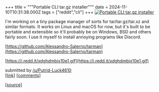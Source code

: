 +++
title = """Portable CLI tar.gz installer"""
date = 2024-11-10T10:31:38.000Z
tags = ["reddit","cli"]
+++
[![Portable CLI tar.gz installer](https://external-preview.redd.it/TL8TK2GMj9hXv_q_MPbLX0BCBiWZB6NQ9Wo-Kw0g9ow.jpg?width=640&crop=smart&auto=webp&s=530f29b1a5c9ec2077b20cd242dfeda916b9119f "Portable CLI tar.gz installer")](https://www.reddit.com/r/commandline/comments/1gnxtvi/portable_cli_targz_installer/)

I'm working on a tiny package manager of sorts for tar/tar.gz/tar.xz and similar formats. It works on Linux and macOS for now, but it's built to be portable and extensible so it'll probably be on Windows, BSD and others fairly soon. I use it myself to install annoying programs like Discord.

[https://github.com/Alessandro-Salerno/tarman](https://github.com/Alessandro-Salerno/tarman)

[https://i.redd.it/xdghdmbix10e1.gif](https://i.redd.it/xdghdmbix10e1.gif)

submitted by [/u/Putrid-Luck4610](https://www.reddit.com/user/Putrid-Luck4610)  
[\[link\]](https://www.reddit.com/r/commandline/comments/1gnxtvi/portable_cli_targz_installer/) [\[comments\]](https://www.reddit.com/r/commandline/comments/1gnxtvi/portable_cli_targz_installer/)

[[source]](https://www.reddit.com/r/commandline/comments/1gnxtvi/portable_cli_targz_installer/)

